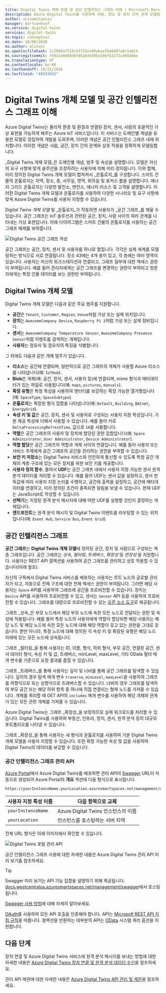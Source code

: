 ```yaml
---
title: Digital Twins 개체 모델 및 공간 인텔리전스 그래프 이해 | Microsoft Docs
description: Azure Digital Twins를 사용하여 사람, 장소 및 장치 간의 관계 모델링
author: alinamstanciu
manager: bertvanhoof
ms.service: digital-twins
services: digital-twins
ms.topic: conceptual
ms.date: 10/08/2018
ms.author: alinast
ms.openlocfilehash: 1c2068af510cb3733ce99a6ae7b40487a8c1a015
ms.sourcegitcommit: 74941e0d60dbfd5ab44395e1867b2171c4944dbe
ms.translationtype: HT
ms.contentlocale: ko-KR
ms.lasthandoff: 10/15/2018
ms.locfileid: "49323932"
---
```

# <a name="understanding-digital-twins-object-models-and-spatial-intelligence-graph"></a>Digital Twins 개체 모델 및 공간 인텔리전스 그래프 이해

Azure Digital Twins는 물리적 환경 및 환경과 연결된 장치, 센서, 사람의 포괄적인 가상 표현을 가능하게 해주는 Azure IoT 서비스입니다. 이 서비스는 도메인별 개념을 유용한 모델로 정립하여 개발을 도와주며, 이러한 개념은 공간 인텔리전스 그래프 내에 위치합니다. 이러한 개념은 사람, 공간, 장치 간의 관계와 상호 작용을 정확하게 모델링합니다.

_Digital Twins 개체 모델_은 도메인별 개념, 범주 및 속성을 설명합니다. 모델은 자신의 요구 사항에 맞게 솔루션을 조정하려는 사용자에 의해 미리 정의됩니다. 이와 함께, 미리 정의된 Digital Twins 개체 모델이 합쳐져서 _온톨로지_를 구성합니다. 스마트 건물의 온톨로지는 지역, 장소, 층, 사무실, 영역, 회의실 및 포커스 룸을 설명합니다. 에너지 그리드 온톨로지는 다양한 발전소, 변전소, 에너지 리소스 및 고객을 설명합니다. 이러한 Digital Twins 개체 모델과 온톨로지를 사용하여 다양한 시나리오 및 요구 사항에 맞게 Azure Digital Twins를 사용자 지정할 수 있습니다.

_Digital Twins 개체 모델_ 및 _온톨로지_가 작동하면 사용자가 _공간 그래프_를 채울 수 있습니다. 공간 그래프는 IoT 솔루션과 관련된 공간, 장치, 사람 사이의 여러 관계를 나타내는 가상 표현입니다. 아래 다이어그램은 스마트 건물의 온톨로지를 사용하는 공간 그래프 예제를 보여줍니다.

![Digital Twins 공간 그래프 작성][1]

<a id="model" />

공간 그래프는 공간, 장치, 센서 및 사용자를 하나로 합칩니다. 각각은 실제 세계를 모델링하는 방식으로 서로 연결됩니다. 장소 43에는 4개 층이 있고, 각 층에는 여러 영역이 있습니다. 사용자는 자신의 워크스테이션과 연결되고, 그래프 일부에 대한 액세스 권한이 부여됩니다.  예를 들어 관리자에게는 공간 그래프를 변경하는 권한이 부여되고 방문자에게는 특정 건물 데이터를 보는 권한만 부여됩니다.

## <a name="digital-twins-object-models"></a>Digital Twins 개체 모델

Digital Twins 개체 모델은 다음과 같은 주요 범주를 지원합니다.

- **공간**은 `Tenant`, `Customer`, `Region`, `Venue`처럼 가상 또는 실제 위치입니다.
- **장치**는 `AwesomeCompany Device`, `Raspberry Pi 3`처럼 가상 또는 실제 장비입니다.
- **센서**는 `AwesomeCompany Temperature Sensor`, `AwesomeCompany Presence Sensor`처럼 이벤트를 검색하는 개체입니다.
- **사용자**는 점유자 및 점유자의 특징을 식별합니다.

그 외에도 다음과 같은 개체 범주가 있습니다.

- **리소스**는 공간에 연결되며, 일반적으로 공간 그래프의 개체가 사용할 Azure 리소스를 나타냅니다(예: `IoTHub`).
- **Blob**은 개체(예: 공간, 장치, 센서, 사용자 등)에 연결되며, mime 형식과 메타데이터가 있는 파일로 사용됩니다(예: `maps`, `pictures`, `manuals`).
- **확장 유형**은 특정 특성을 사용하여 엔터티를 보강하는 확장 가능한 열거형입니다(예: `SpaceType`, `SpaceSubtype`).
- **온톨로지**는 확장된 형식 집합을 나타냅니다(예: `Default`, `Building`, `BACnet`, `EnergyGrid`).
- **속성 키 및 값**은 공간, 장치, 센서 및 사용자로 구성되는 사용자 지정 특성입니다. 기본 제공 특성에 더해서 사용할 수 있습니다. 예를 들어 키로 `DeltaProcessingRefreshTime`, 값으로 `10`을 사용합니다.
- **역할**은 공간 그래프의 사용자 및 장치에 할당된 권한 집합입니다(예: `Space Administrator`, `User Administrator`, `Device Administrator`).
- **역할 할당**은 공간 그래프의 역할과 개체 사이의 연결입니다. 예를 들어 사용자 또는 서비스 주체에게 공간 그래프의 공간을 관리하는 권한을 부여할 수 있습니다.
- **보안 키 저장소**는 Digital Twins 서비스와 안전하게 통신할 수 있도록 특정 공간 개체의 계층 구조에 있는 모든 장치를 위한 보안 키를 제공합니다.
- **사용자 정의 함수**, 줄여서 **UDF**는 공간 그래프 내에서 사용자 지정 가능한 센서 원격 분석 데이터를 처리할 수 있습니다. 예를 들어 UDF는 센서 값을 설정하고, 센서 판독값에 따라 사용자 지정 논리를 수행하고, 공간에 출력을 설정하고, 공간에 메타데이터를 연결하고, 미리 정의된 조건이 충족되면 알림을 보낼 수 있습니다. 현재 UDF는 JavaScript로 작성할 수 있습니다.
- **선택기**는 지정된 원격 분석 메시지에 대해 어떤 UDF를 실행할 것인지 결정하는 개체입니다.
- **엔드포인트**는 원격 분석 메시지 및 Digital Twins 이벤트를 라우팅할 수 있는 위치입니다(예: `Event Hub`, `Service Bus`, `Event Grid`).

<a id="graph" />

## <a name="spatial-intelligence-graph"></a>공간 인텔리전스 그래프

**공간 그래프**는 **Digital Twins 개체 모델**에 정의된 공간, 장치 및 사람으로 구성되는 계층 그래프입니다. 공간 그래프는 _상속_, _필터링_, _트래버스_, _확장성_ 및 _연장성_ 을 지원합니다. 사용자는 REST API 컬렉션을 사용하여 공간 그래프를 관리하고 상호 작용할 수 있습니다(아래 참조).

자신의 구독에서 Digital Twins 서비스를 배포하는 사용자는 루트 노드의 글로벌 관리자가 되고, 자동으로 전체 구조에 대한 전체 액세스 권한이 부여됩니다. 그러면 해당 사용자는 `Space` API를 사용하여 그래프에 공간을 프로비전할 수 있습니다. 장치는 `Device` API를 사용하여 프로비전할 수 있고, 센서는 `Sensor` API 등을 사용하여 프로비전할 수 있습니다. 그래프를 대량으로 프로비전할 수 있는 [오픈 소스 도구](https://github.com/Azure-Samples/digital-twins-samples-csharp)로 제공됩니다.

그래프 _상속_은 부모 노드에서 해당 부모 노드에 속한 모든 노드로 전달되는 권한 및 속성에 적용됩니다. 예를 들어 특정 노드의 사용자에게 역할이 할당되면 해당 사용자는 해당 노드 및 해당 노드에 속한 모든 노드에 대해 해당 역할이 갖고 있는 권한을 그대로 갖습니다. 뿐만 아니라, 특정 노드에 대해 정의된 각 속성 키 및 확장된 유형은 해당 노드 아래에 있는 모든 노드에 상속됩니다.

그래프 _필터링_을 통해 사용자는 ID, 이름, 형식, 하위 형식, 부모 공간, 연결된 공간, 센서 데이터 형식, 속성 키 및 값, 트래버스, minLevel, maxLevel, 기타 OData 필터 매개 변수를 기준으로 요청 결과를 좁힐 수 있습니다.

그래프 _트래버스_를 통해 사용자는 깊이 및 너비를 통해 공간 그래프를 탐색할 수 있습니다. 깊이의 경우 탐색 매개 변수 `traverse`, `minLevel`, `maxLevel`을 사용하여 그래프를 하향식으로 또는 상향식으로 트래버스할 수 있습니다. 너비의 경우 그래프를 탐색하여 부모 공간 또는 해당 하위 항목 중 하나에 직접 연결되는 형제 노드를 가져올 수 있습니다. 개체를 쿼리할 때 GET API의 `includes` 매개 변수를 사용하여 해당 개체와 관계가 있는 모든 관련 개체를 가져올 수 있습니다.

Azure Digital Twins는 그래프 _확장성_을 보장하므로 실제 워크로드를 처리할 수 있습니다. Digital Twins를 사용하여 부동산, 인프라, 장치, 센서, 원격 분석 등의 대규모 포트폴리오를 나타낼 수 있습니다.

그래프 _확장성_을 통해 사용자는 새 형식과 온톨로지를 사용하여 기본 Digital Twins 개체 모델을 사용자 지정할 수 있습니다. 또한 확장 가능한 속성 및 값을 사용하여 Digital Twins의 데이터를 보강할 수 있습니다.

### <a name="spatial-intelligence-graph-management-apis"></a>공간 인텔리전스 그래프 관리 API

[Azure Portal](https://portal.azure.com)에서 Azure Digital Twins를 배포하면 관리 API의 [Swagger](https://swagger.io/tools/swagger-ui/) URL이 자동으로 생성되어 Azure Portal의 **개요** 섹션에 다음 형식으로 표시됩니다.

```plaintext
https://yourInstanceName.yourLocation.azuresmartspaces.net/management/swagger
```

| 사용자 지정 특성 이름 | 다음 항목으로 교체 |
| --- | --- |
| `yourInstanceName` | Azure Digital Twins 인스턴스의 이름 |
| `yourLocation` | 인스턴스를 호스팅하는 서버 지역 |

 전체 URL 형식은 아래 이미지에서 확인할 수 있습니다.

![Digital Twins 포털 관리 API][2]

공간 인텔리전스 그래프 사용에 대한 자세한 내용은 Azure Digital Twins 관리 API 미리 보기를 참조하세요.

> [!TIP]
> Swagger 미리 보기는 API 기능 집합을 설명하기 위해 제공됩니다.
> [docs.westcentralus.azuresmartspaces.net/management/swagger](https://docs.westcentralus.azuresmartspaces.net/management/swagger)에서 호스팅됩니다.

[Swagger 사용 방법](how-to-use-swagger.md)에 대해 자세히 알아보세요.

[OAuth](https://docs.microsoft.com/azure/active-directory/develop/v1-protocols-oauth-code)를 사용하여 모든 API 호출을 인증해야 합니다. API는 [Microsoft REST API 지침 규칙](https://github.com/Microsoft/api-guidelines/blob/master/Guidelines.md)을 따릅니다. 컬렉션을 반환하는 대부분의 API는 [OData](http://www.odata.org/getting-started/basic-tutorial/#queryData) 시스템 쿼리 옵션을 지원합니다.

## <a name="next-steps"></a>다음 단계

장치 연결 및 Azure Digital Twins 서비스에 원격 분석 메시지를 보내는 방법에 대한 자세한 내용은 [Azure Digital Twins 장치 연결 및 원격 분석 데이터 수신](concepts-device-ingress.md)을 참조하세요.

관리 API 제한에 대한 자세한 내용은 [Azure Digital Twins API 관리 및 제한](concepts-service-limits.md)을 참조하세요.

<!-- Images -->
[1]: media/concepts/digital-twins-spatial-graph-building.png
[2]: media/concepts/digital-twins-spatial-graph-management-api-url.png
